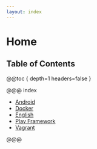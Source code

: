 ```yaml
---
layout: index
---
```

# Home

## Table of Contents

@@toc { depth=1 headers=false }

@@@ index
 
* [Android](android/index.md)
* [Docker](docker/index.md)
* [English](english/index.md)
* [Play Framework](play/index.md)
* [Vagrant](vagrant/index.md)

@@@
